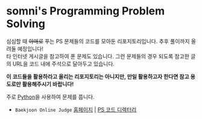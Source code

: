 somni's Programming Problem Solving
===================================
심심할 때 <s>야매로</s> 푸는 PS 문제들의 코드를 모아둔 리포지토리입니다. 추후 풀이까지 올려둘 예정입니다!  
타 인터넷 게시글을 참고하여 푼 문제도 있습니다. 그런 문제들의 경우 되도록 참고한 글의 URL을 코드 내에 주석으로 달아두고 있습니다.  

**이 코드들을 활용하라고 올리는 리포지토리는 아니지만, 만일 활용하고자 한다면 참고 용도로만 활용해주시기 바랍니다!**

주로 [Python](https://python.org)을 사용하여 문제를 풉니다.

- `Baekjoon Online Judge` [홈페이지](https://acmicpc.net) | [PS 코드 디렉터리](/BOJ)
